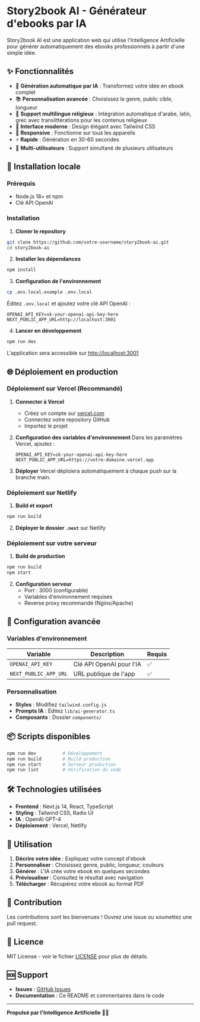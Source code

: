 # Story2book AI - Générateur d'ebooks par IA

Story2book AI est une application web qui utilise l'Intelligence Artificielle pour générer automatiquement des ebooks professionnels à partir d'une simple idée.

## ✨ Fonctionnalités

- 🤖 **Génération automatique par IA** : Transformez votre idée en ebook complet
- 📚 **Personnalisation avancée** : Choisissez le genre, public cible, longueur
- 🕌 **Support multilingue religieux** : Intégration automatique d'arabe, latin, grec avec translittérations pour les contenus religieux
- 🎨 **Interface moderne** : Design élégant avec Tailwind CSS
- 📱 **Responsive** : Fonctionne sur tous les appareils
- ⚡ **Rapide** : Génération en 30-60 secondes
- 🔄 **Multi-utilisateurs** : Support simultané de plusieurs utilisateurs

## 🚀 Installation locale

### Prérequis

- Node.js 18+ et npm
- Clé API OpenAI

### Installation

1. **Cloner le repository**
```bash
git clone https://github.com/votre-username/story2book-ai.git
cd story2book-ai
```

2. **Installer les dépendances**
```bash
npm install
```

3. **Configuration de l'environnement**
```bash
cp .env.local.example .env.local
```

Éditez `.env.local` et ajoutez votre clé API OpenAI :
```
OPENAI_API_KEY=sk-your-openai-api-key-here
NEXT_PUBLIC_APP_URL=http://localhost:3001
```

4. **Lancer en développement**
```bash
npm run dev
```

L'application sera accessible sur [http://localhost:3001](http://localhost:3001)

## 🌐 Déploiement en production

### Déploiement sur Vercel (Recommandé)

1. **Connecter à Vercel**
   - Créez un compte sur [vercel.com](https://vercel.com)
   - Connectez votre repository GitHub
   - Importez le projet

2. **Configuration des variables d'environnement**
   Dans les paramètres Vercel, ajoutez :
   ```
   OPENAI_API_KEY=sk-your-openai-api-key-here
   NEXT_PUBLIC_APP_URL=https://votre-domaine.vercel.app
   ```

3. **Déployer**
   Vercel déploiera automatiquement à chaque push sur la branche main.

### Déploiement sur Netlify

1. **Build et export**
```bash
npm run build
```

2. **Déployer le dossier `.next`** sur Netlify

### Déploiement sur votre serveur

1. **Build de production**
```bash
npm run build
npm start
```

2. **Configuration serveur**
   - Port : 3000 (configurable)
   - Variables d'environnement requises
   - Reverse proxy recommandé (Nginx/Apache)

## 🔧 Configuration avancée

### Variables d'environnement

| Variable | Description | Requis |
|----------|-------------|---------|
| `OPENAI_API_KEY` | Clé API OpenAI pour l'IA | ✅ |
| `NEXT_PUBLIC_APP_URL` | URL publique de l'app | ✅ |

### Personnalisation

- **Styles** : Modifiez `tailwind.config.js`
- **Prompts IA** : Éditez `lib/ai-generator.ts`
- **Composants** : Dossier `components/`

## 📦 Scripts disponibles

```bash
npm run dev          # Développement
npm run build        # Build production
npm run start        # Serveur production
npm run lint         # Vérification du code
```

## 🛠️ Technologies utilisées

- **Frontend** : Next.js 14, React, TypeScript
- **Styling** : Tailwind CSS, Radix UI
- **IA** : OpenAI GPT-4
- **Déploiement** : Vercel, Netlify

## 🎯 Utilisation

1. **Décrire votre idée** : Expliquez votre concept d'ebook
2. **Personnaliser** : Choisissez genre, public, longueur, couleurs
3. **Générer** : L'IA crée votre ebook en quelques secondes
4. **Prévisualiser** : Consultez le résultat avec navigation
5. **Télécharger** : Récupérez votre ebook au format PDF

## 🤝 Contribution

Les contributions sont les bienvenues ! Ouvrez une issue ou soumettez une pull request.

## 📄 Licence

MIT License - voir le fichier [LICENSE](LICENSE) pour plus de détails.

## 🆘 Support

- **Issues** : [GitHub Issues](https://github.com/votre-username/story2book-ai/issues)
- **Documentation** : Ce README et commentaires dans le code

---

**Propulsé par l'Intelligence Artificielle** 🤖✨